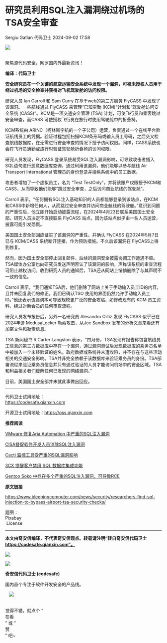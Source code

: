 #  研究员利用SQL注入漏洞绕过机场的TSA安全审查   
Sergiu Gatlan  代码卫士   2024-09-02 17:58  
  
![](https://mmbiz.qpic.cn/mmbiz_gif/Az5ZsrEic9ot90z9etZLlU7OTaPOdibteeibJMMmbwc29aJlDOmUicibIRoLdcuEQjtHQ2qjVtZBt0M5eVbYoQzlHiaw/640?wx_fmt=gif "")  
  
   
聚焦源代码安全，网罗国内外最新资讯！  
  
**编译：代码卫士**  
  
**安全研究员在一个关键的航空运输安全系统中发现一个漏洞，可被未授权人员用于绕过机场的安全检查并获得对飞机驾驶舱的访问权限。**  
  
研究人员 Ian Carroll 和 Sam Curry 在基于web的第三方服务 FlyCASS 中发现了该漏洞。一些航线通过 FlyCASS 来管理“已知空勤 (KCM)”计划和“驾驶舱访问安全系统 (CASS)”。KCM是一项交通安全管理 (TSA) 计划，可使飞行员和乘客跳过安全审查，而CASS 可使授权飞行员在旅行时使用驾驶舱中的折叠椅。  
  
KCM系统由 ARINC（柯林斯宇航的一个子公司）运营，负责通过一个在线平台验证航线员工的凭据。验证过程包括扫描KCM条形码或输入员工号码，之后交叉检查航线数据库，在无需进行安全审查的情况下授予访问权限。同样，CASS系统也会在飞行员通勤或旅行时验证驾驶舱折叠椅的访问权限。  
  
研究人员发现，FlyCASS 登录系统易受SQL注入漏洞影响，可导致攻击者插入SQL语句进行恶意数据库查询。通过利用该漏洞，他们能够以参与航线 Air Transport International 管理员的身份登录并操纵系统中的员工数据。  
  
攻击者增加了一个虚拟员工，名为 “Test TestOnly”，并将该账户权限授予KCM和CASS，从而导致他们能够“跳过安全审查，之后访问商业航线的驾驶舱”。  
  
Carroll 表示，“任何拥有SQL注入基础知识的人员都能够登录到该站点，在KCM和CASS中新增任何人，从而跳过安全审查并访问商业航线的驾驶舱。”意识到问题的严重性后，他立即开始启动披露流程，在2024年4月23日联系美国国土安全部。研究人员决定不直接联系 FlyCASS 站点，因为该站点似乎由一名人员运营，披露可能引发恐慌。  
  
美国国土安全部回应证实了该漏洞的严重性，并确认 FlyCASS 在2024年5月7日已与 KCM/CASS 系统断开连接，作为预防措施。不久后该漏洞在 FlyCASS上得到修复。  
  
然而，因为国土安全部停止回复邮件，后续的漏洞安全披露协调工作遭遇不顺。TSA媒体办公室也向研究员发送声明否认了该漏洞的影响，声称该系统的审查流程可阻止越权访问。收到研究人员的通知后，TSA还从网站上悄悄删除了与其声明不一致的信息。  
  
Carroll 表示，“我们通知TSA后，他们删除了网站上关于手动输入员工ID的内容，且并未回复我们的修正。我们已确认TSO 使用的界面仍然允许手动输入员工ID。”他还表示该漏洞本可导致规模更广泛的安全攻陷，如修改现有的 KCM 员工资料，绕过对新会员的任何审查流程。  
  
研究人员发布报告后，另外一名研究员 Alesandro Ortiz 发现 FlyCASS 似乎已在2024年遭 MedusaLocker 勒索攻击，从Joe Sandbox 发布的分析文章来看还有加密文件和勒索信息。  
  
TSA 新闻秘书 R.Carter Langston 表示，“四月份，TSA发现有报告称包含航线员工信息的第三方数据库中存在一个漏洞，通过漏洞测试后发现数据库的乘务员名单中被加入一个未经验证的姓名。政府数据或系统并未遭攻陷，并不存在与这些活动相关的交通安全影响。TSA并非完全依赖于该数据库来验证乘务员的身份。TSA部署流程来验证乘务员信息并只有通过验证的人员才能访问机场中的安全区域。TSA和利益相关者们缓解任何已发现的网络漏洞。”  
  
目前，美国国土安全部并未就此事做出回应。  
  
****  
代码卫士试用地址：  
https://codesafe.qianxin.com  
  
开源卫士试用地址：https://oss.qianxin.com  
  
  
  
  
  
  
  
  
  
  
  
**推荐阅读**  
  
[VMware 修复Aria Automation 中严重的SQL注入漏洞](http://mp.weixin.qq.com/s?__biz=MzI2NTg4OTc5Nw==&mid=2247520038&idx=1&sn=c47470c41eba485c6761c101be23ab04&chksm=ea94be4cdde3375a05493cfa38283ce2ea210148cf20f12ae01666d4ae7d06828b0073a00526&scene=21#wechat_redirect)  
  
  
[CISA督促软件开发人员消除SQL注入漏洞](http://mp.weixin.qq.com/s?__biz=MzI2NTg4OTc5Nw==&mid=2247519154&idx=2&sn=e5156dc817f213bae9628a3a674da4e8&chksm=ea94bad8dde333ce498ee36da84dbfce9ddeb839294d45a9916983f7515549e2bd774f39bb8b&scene=21#wechat_redirect)  
  
  
[Cacti 监控工具受严重的SQL漏洞影响](http://mp.weixin.qq.com/s?__biz=MzI2NTg4OTc5Nw==&mid=2247518617&idx=1&sn=25166b9f0e3966ea230b4150475573f2&chksm=ea94b8f3dde331e50b68b955b7fafbab44be937374b69ae0c44480093c778a19caa3b03b3cfd&scene=21#wechat_redirect)  
  
  
[3CX 提醒客户禁用 SQL 数据库集成功能](http://mp.weixin.qq.com/s?__biz=MzI2NTg4OTc5Nw==&mid=2247518402&idx=1&sn=da9d1a39d4b697106a57a34d89cff0d1&chksm=ea94b9a8dde330be50e062f6d96b932dc3f586d2c94a6af6ff7ebd6da5c5ff1ccc7b6e7aeda1&scene=21#wechat_redirect)  
  
  
[Gentoo Soko 中存在多个严重的SQL注入漏洞，可导致RCE](http://mp.weixin.qq.com/s?__biz=MzI2NTg4OTc5Nw==&mid=2247516873&idx=1&sn=f21324530046513c1672582684ac641d&chksm=ea94b3a3dde33ab5352325a37c4e3c2512223c2288c773437fbe952a5b36452178917bb16e7a&scene=21#wechat_redirect)  
  
  
  
  
  
**原文链接**  
  
  
https://www.bleepingcomputer.com/news/security/researchers-find-sql-injection-to-bypass-airport-tsa-security-checks/  
  
  
题图：  
Pixabay  
 License  
  
****  
**本文由奇安信编译，不代表奇安信观点。转载请注明“转自奇安信代码卫士 https://codesafe.qianxin.com”。**  
  
  
  
  
![](https://mmbiz.qpic.cn/mmbiz_jpg/oBANLWYScMSf7nNLWrJL6dkJp7RB8Kl4zxU9ibnQjuvo4VoZ5ic9Q91K3WshWzqEybcroVEOQpgYfx1uYgwJhlFQ/640?wx_fmt=jpeg "")  
  
![](https://mmbiz.qpic.cn/mmbiz_jpg/oBANLWYScMSN5sfviaCuvYQccJZlrr64sRlvcbdWjDic9mPQ8mBBFDCKP6VibiaNE1kDVuoIOiaIVRoTjSsSftGC8gw/640?wx_fmt=jpeg "")  
  
**奇安信代码卫士 (codesafe)**  
  
国内首个专注于软件开发安全的产品线。  
  
   ![](https://mmbiz.qpic.cn/mmbiz_gif/oBANLWYScMQ5iciaeKS21icDIWSVd0M9zEhicFK0rbCJOrgpc09iaH6nvqvsIdckDfxH2K4tu9CvPJgSf7XhGHJwVyQ/640?wx_fmt=gif "")  
  
   
觉得不错，就点个 “  
在看  
” 或 "  
赞  
” 吧~  
  
